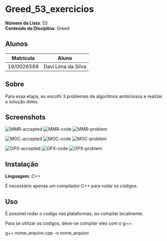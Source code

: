 # Greed_53_exercicios

**Número da Lista**: 53<br>
**Conteúdo da Disciplina**: Greed<br>

## Alunos
|Matrícula | Aluno |
| -- | -- |
| 19/0026588  |  Davi Lima da Silva |

## Sobre 
Para essa etapa, eu escolhi 3 problemas de algoritmos ambiciosos e realizei a solução deles.

## Screenshots
![MMR-accepted](https://github.com/projeto-de-algoritmos/Greed_53_exercicios/assets/79341819/8ae93441-74b3-4bfa-a30c-61383cf8ca9d)
![MMR-code](https://github.com/projeto-de-algoritmos/Greed_53_exercicios/assets/79341819/b9759236-6cdf-45c8-aa00-5bb6c582aa9c)
![MMR-problem](https://github.com/projeto-de-algoritmos/Greed_53_exercicios/assets/79341819/53eac61b-4664-4119-abb5-8b716a7b8d35)


![MOC-accepted](https://github.com/projeto-de-algoritmos/Greed_53_exercicios/assets/79341819/f1814b4c-8e0f-4e0b-bbb5-4f3e8c678c79)
![MOC-code](https://github.com/projeto-de-algoritmos/Greed_53_exercicios/assets/79341819/fdeda0b1-2acb-4a50-9276-2da818d01511)
![MOC-problem](https://github.com/projeto-de-algoritmos/Greed_53_exercicios/assets/79341819/01984b09-eb93-4939-871e-828b235476e0)


![OPX-accepted](https://github.com/projeto-de-algoritmos/Greed_53_exercicios/assets/79341819/7422c3fb-4d3f-4d6b-ae98-645a28aa45e5)
![OPX-code](https://github.com/projeto-de-algoritmos/Greed_53_exercicios/assets/79341819/d1ea10e9-0ea8-48a1-92c5-410befadc6fb)
![OPX-problem](https://github.com/projeto-de-algoritmos/Greed_53_exercicios/assets/79341819/d5fdc7c0-3f0b-48c2-8cab-f5d7087b9210)

## Instalação 
**Linguagem**: C++<br>

É necessário apenas um compilador C++ para rodar os códigos.

## Uso
É possivel rodar o codigo nas plataformas, ou compilar localmente.

Para se utilizar os codigos, deve-se compilar eles com o g++:

g++ nome_arquivo.cpp -o nome_arquivo






